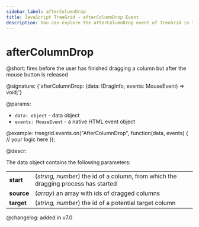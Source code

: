 ```yaml
---
sidebar_label: afterColumnDrop
title: JavaScript TreeGrid - afterColumnDrop Event 
description: You can explore the afterColumnDrop event of TreeGrid in the documentation of the DHTMLX JavaScript UI library. Browse developer guides and API reference, try out code examples and live demos, and download a free 30-day evaluation version of DHTMLX Suite 7.
---
```


# afterColumnDrop

@short: fires before the user has finished dragging a column but after the mouse button is released

@signature: {'afterColumnDrop: (data: IDragInfo, events: MouseEvent) => void;'}

@params:
- `data: object` - data object
- `events: MouseEvent` - a native HTML event object

@example:
treegrid.events.on("AfterColumnDrop", function(data, events) {
    // your logic here
});

@descr:

The data object contains the following parameters:

<table>
	<tbody>
        <tr>
			<td><b>start</b></td>
			<td>(<i>string, number</i>) the id of a column, from which the dragging process has started</td>
		</tr>
        <tr>
			<td><b>source</b></td>
			<td>(<i>array</i>) an array with ids of dragged columns</td>
		</tr>
        <tr>
			<td><b>target</b></td>
			<td>(<i>string, number</i>) the id of a potential target column</td>
		</tr>
    </tbody>
</table>

@changelog: added in v7.0

[comment]: # (@relatedapi: treegrid/api/treegrid_dragitem_config.md treegrid/api/treegrid_aftercolumndrag_event.md treegrid/api/treegrid_beforecolumndrag_event.md treegrid/api/treegrid_beforecolumndrop_event.md treegrid/api/treegrid_cancolumndrop_event.md treegrid/api/treegrid_cancelcolumndrop_event.md treegrid/api/treegrid_dragcolumnin_event.md treegrid/api/treegrid_dragcolumnout_event.md treegrid/api/treegrid_dragcolumnstart_event.md)

[comment]: # (@related: treegrid/configuration.md#drag-n-drop-inside-the-grid)
